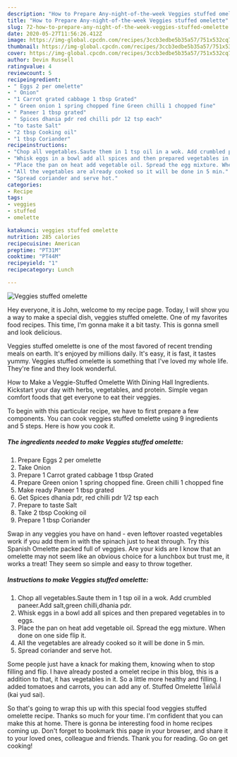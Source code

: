 ```yaml
---
description: "How to Prepare Any-night-of-the-week Veggies stuffed omelette"
title: "How to Prepare Any-night-of-the-week Veggies stuffed omelette"
slug: 72-how-to-prepare-any-night-of-the-week-veggies-stuffed-omelette
date: 2020-05-27T11:56:26.412Z
image: https://img-global.cpcdn.com/recipes/3ccb3edbe5b35a57/751x532cq70/veggies-stuffed-omelette-recipe-main-photo.jpg
thumbnail: https://img-global.cpcdn.com/recipes/3ccb3edbe5b35a57/751x532cq70/veggies-stuffed-omelette-recipe-main-photo.jpg
cover: https://img-global.cpcdn.com/recipes/3ccb3edbe5b35a57/751x532cq70/veggies-stuffed-omelette-recipe-main-photo.jpg
author: Devin Russell
ratingvalue: 4
reviewcount: 5
recipeingredient:
- " Eggs 2 per omelette"
- " Onion"
- "1 Carrot grated cabbage 1 tbsp Grated"
- " Green onion 1 spring chopped fine Green chilli 1 chopped fine"
- " Paneer 1 tbsp grated"
- " Spices dhania pdr red chilli pdr 12 tsp each"
- "to taste Salt"
- "2 tbsp Cooking oil"
- "1 tbsp Coriander"
recipeinstructions:
- "Chop all vegetables.Saute them in 1 tsp oil in a wok. Add crumbled paneer.Add salt,green chilli,dhania pdr."
- "Whisk eggs in a bowl add all spices and then prepared vegetables in to eggs."
- "Place the pan on heat add vegetable oil. Spread the egg mixture. When done on one side flip it."
- "All the vegetables are already cooked so it will be done in 5 min."
- "Spread coriander and serve hot."
categories:
- Recipe
tags:
- veggies
- stuffed
- omelette

katakunci: veggies stuffed omelette 
nutrition: 285 calories
recipecuisine: American
preptime: "PT31M"
cooktime: "PT44M"
recipeyield: "1"
recipecategory: Lunch

---
```



![Veggies stuffed omelette](https://img-global.cpcdn.com/recipes/3ccb3edbe5b35a57/751x532cq70/veggies-stuffed-omelette-recipe-main-photo.jpg)

Hey everyone, it is John, welcome to my recipe page. Today, I will show you a way to make a special dish, veggies stuffed omelette. One of my favorites food recipes. This time, I'm gonna make it a bit tasty. This is gonna smell and look delicious.

Veggies stuffed omelette is one of the most favored of recent trending meals on earth. It's enjoyed by millions daily. It's easy, it is fast, it tastes yummy. Veggies stuffed omelette is something that I've loved my whole life. They're fine and they look wonderful.

How to Make a Veggie-Stuffed Omelette With Dining Hall Ingredients. Kickstart your day with herbs, vegetables, and protein. Simple vegan comfort foods that get everyone to eat their veggies.


To begin with this particular recipe, we have to first prepare a few components. You can cook veggies stuffed omelette using 9 ingredients and 5 steps. Here is how you cook it.

<!--inarticleads1-->

##### The ingredients needed to make Veggies stuffed omelette:

1. Prepare  Eggs 2 per omelette
1. Take  Onion
1. Prepare 1 Carrot grated cabbage 1 tbsp Grated
1. Prepare  Green onion 1 spring chopped fine. Green chilli 1 chopped fine
1. Make ready  Paneer 1 tbsp grated
1. Get  Spices dhania pdr, red chilli pdr 1/2 tsp each
1. Prepare to taste Salt
1. Take 2 tbsp Cooking oil
1. Prepare 1 tbsp Coriander


Swap in any veggies you have on hand - even leftover roasted vegetables work if you add them in with the spinach just to heat through. Try this Spanish Omelette packed full of veggies. Are your kids are I know that an omelette may not seem like an obvious choice for a lunchbox but trust me, it works a treat! They seem so simple and easy to throw together. 

<!--inarticleads2-->

##### Instructions to make Veggies stuffed omelette:

1. Chop all vegetables.Saute them in 1 tsp oil in a wok. Add crumbled paneer.Add salt,green chilli,dhania pdr.
1. Whisk eggs in a bowl add all spices and then prepared vegetables in to eggs.
1. Place the pan on heat add vegetable oil. Spread the egg mixture. When done on one side flip it.
1. All the vegetables are already cooked so it will be done in 5 min.
1. Spread coriander and serve hot.


Some people just have a knack for making them, knowing when to stop filling and flip. I have already posted a omelet recipe in this blog, this is a addition to that, it has vegetables in it. So a little more healthy and filling. I added tomatoes and carrots, you can add any of. Stuffed Omelette ไข่ยัดไส้ (kai yud sai). 

So that's going to wrap this up with this special food veggies stuffed omelette recipe. Thanks so much for your time. I'm confident that you can make this at home. There is gonna be interesting food in home recipes coming up. Don't forget to bookmark this page in your browser, and share it to your loved ones, colleague and friends. Thank you for reading. Go on get cooking!
